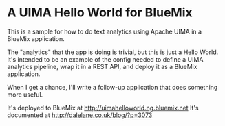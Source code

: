 A UIMA Hello World for BlueMix
==============================

This is a sample for how to do text analytics using Apache UIMA in a BlueMix application.

The "analytics" that the app is doing is trivial, but this is just a Hello World. It's intended to be an example of the config needed to define a UIMA analytics pipeline, wrap it in a REST API, and deploy it as a BlueMix application.

When I get a chance, I'll write a follow-up application that does something more useful.

It's deployed to BlueMix at http://uimahelloworld.ng.bluemix.net 
It's documented at http://dalelane.co.uk/blog/?p=3073 
